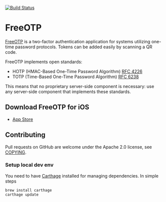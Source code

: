 [![Build Status](https://travis-ci.org/freeotp/freeotp-ios.svg?branch=master)](https://travis-ci.org/freeotp/freeotp-ios)

# FreeOTP

[FreeOTP](https://freeotp.github.io/) is a two-factor authentication application for systems
utilizing one-time password protocols. Tokens can be added easily by scanning a QR code.

FreeOTP implements open standards:

* HOTP (HMAC-Based One-Time Password Algorithm) [RFC 4226](http://www.ietf.org/rfc/rfc4226.txt)
* TOTP (Time-Based One-Time Password Algorithm) [RFC 6238](http://www.ietf.org/rfc/rfc6238.txt)

This means that no proprietary server-side component is necessary: use any server-side component
that implements these standards.

## Download FreeOTP for iOS

* [App Store](https://itunes.apple.com/us/app/freeotp-authenticator/id872559395?mt=8)

## Contributing

Pull requests on GitHub are welcome under the Apache 2.0 license, see [COPYING](COPYING).

### Setup local dev env

You need to have [Carthage](https://github.com/Carthage/Carthage) installed for managing dependencies. In simple steps

    brew install carthage
    carthage update

